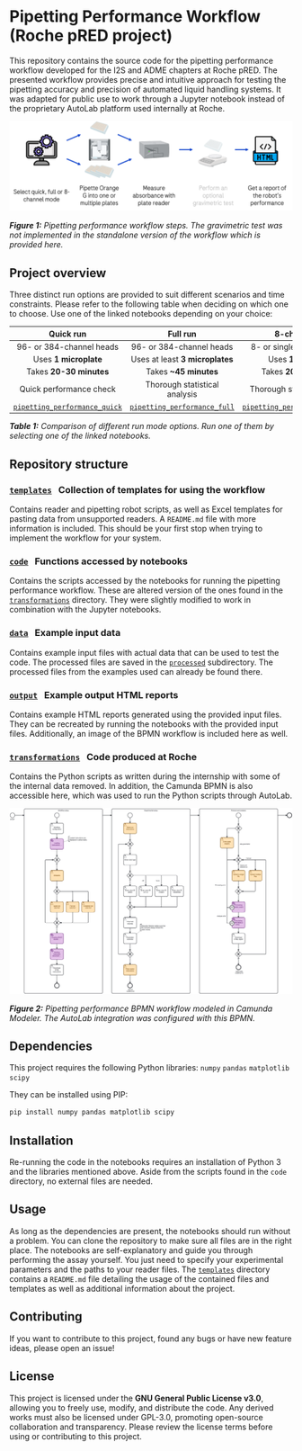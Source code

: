 # Pipetting Performance Workflow (Roche pRED project)
This repository contains the source code for the pipetting performance workflow developed for the I2S and ADME chapters at Roche pRED. The presented workflow provides precise and intuitive approach for testing the pipetting accuracy and precision of automated liquid handling systems. It was adapted for public use to work through a Jupyter notebook instead of the proprietary AutoLab platform used internally at Roche.

<img src="output/workflow_overview.png" alt="Overview of the pipetting performance workflow.">

***Figure 1:** Pipetting performance workflow steps. The gravimetric test was not implemented in the standalone version of the workflow which is provided here.*

## Project overview
Three distinct run options are provided to suit different scenarios and time constraints. Please refer to the following table when deciding on which one to choose. Use one of the linked notebooks depending on your choice:

| Quick run                | Full run                        | 8-channel run                 |
|:------------------------:|:-------------------------------:|:-----------------------------:|
| 96- or 384-channel heads | 96- or 384-channel heads        | 8- or single-channel heads    |
| Uses **1 microplate**    | Uses at least **3 microplates** | Uses **1 microplate**         |
| Takes **20-30 minutes**  | Takes **~45 minutes**           | Takes **20-30 minutes**       |
| Quick performance check  | Thorough statistical analysis   | Thorough statistical analysis |
| <a href="pipetting_performance_quick.ipynb">`pipetting_performance_quick`</a> | <a href="pipetting_performance_full.ipynb">`pipetting_performance_full`</a> | <a href="pipetting_performance_8channel.ipynb">`pipetting_performance_8channel`</a> |

***Table 1:** Comparison of different run mode options. Run one of them by selecting one of the linked notebooks.*

## Repository structure
### <a href="templates">`templates`</a> &nbsp; Collection of templates for using the workflow
Contains reader and pipetting robot scripts, as well as Excel templates for pasting data from unsupported readers. A `README.md` file with more information is included. This should be your first stop when trying to implement the workflow for your system.

### <a href="code">`code`</a> &nbsp; Functions accessed by notebooks
Contains the scripts accessed by the notebooks for running the pipetting performance workflow. These are altered version of the ones found in the <a href="transformations">`transformations`</a> directory. They were slightly modified to work in combination with the Jupyter notebooks.

### <a href="data">`data`</a> &nbsp; Example input data
Contains example input files with actual data that can be used to test the code. The processed files are saved in the <a href="data/processed">`processed`</a> subdirectory. The processed files from the examples used can already be found there.

### <a href="output">`output`</a> &nbsp; Example output HTML reports
Contains example HTML reports generated using the provided input files. They can be recreated by running the notebooks with the provided input files. Additionally, an image of the BPMN workflow is included here as well.

### <a href="transformations">`transformations`</a> &nbsp; Code produced at Roche
Contains the Python scripts as written during the internship with some of the internal data removed. In addition, the Camunda BPMN is also accessible here, which was used to run the Python scripts through AutoLab.

<img src="output/pipetting_performance.png" alt="Pipetting performance BPMN workflow modeled in Camunda Modeler.">

***Figure 2:** Pipetting performance BPMN workflow modeled in Camunda Modeler. The AutoLab integration was configured with this BPMN.*

## Dependencies
This project requires the following Python libraries:
`numpy`
`pandas`
`matplotlib`
`scipy`

They can be installed using PIP:
```bash
pip install numpy pandas matplotlib scipy
```

## Installation
Re-running the code in the notebooks requires an installation of Python 3 and the libraries mentioned above. Aside from the scripts found in the `code` directory, no external files are needed.

## Usage
As long as the dependencies are present, the notebooks should run without a problem. You can clone the repository to make sure all files are in the right place. The notebooks are self-explanatory and guide you through performing the assay yourself. You just need to specify your experimental parameters and the paths to your reader files. The <a href="templates">`templates`</a> directory contains a `README.md` file detailing the usage of the contained files and templates as well as additional information about the project.

## Contributing
If you want to contribute to this project, found any bugs or have new feature ideas, please open an issue!

## License
This project is licensed under the **GNU General Public License v3.0**, allowing you to freely use, modify, and distribute the code. Any derived works must also be licensed under GPL-3.0, promoting open-source collaboration and transparency. Please review the license terms before using or contributing to this project.
